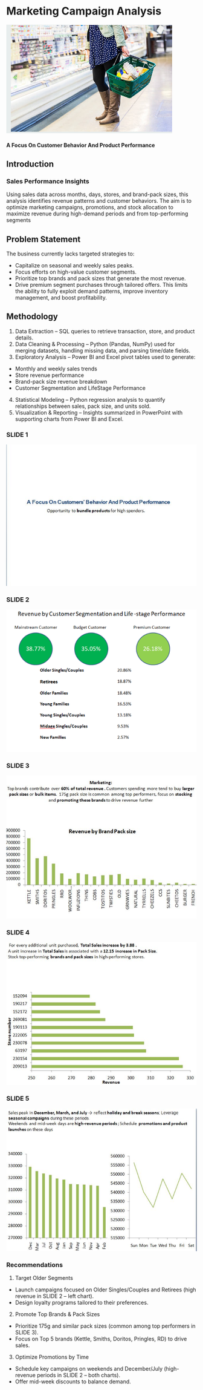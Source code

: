 # Marketing Campaign Analysis
![](https://github.com/Imisau/Marketing-Campaign-Analysis/blob/main/pp_image.png?raw=true)
#### A Focus On Customer Behavior And Product Performance

## Introduction
### Sales Performance Insights
Using sales data across months, days, stores, and brand-pack sizes, this analysis identifies revenue patterns and customer behaviors. 
The aim is to optimize marketing campaigns, promotions, and stock allocation to maximize revenue during high-demand periods and from top-performing segments

## Problem Statement
The business currently lacks targeted strategies to:
-	Capitalize on seasonal and weekly sales peaks.
-	Focus efforts on high-value customer segments.
-	Prioritize top brands and pack sizes that generate the most revenue.
-	Drive premium segment purchases through tailored offers.
This limits the ability to fully exploit demand patterns, improve inventory management, and boost profitability.

## Methodology
1. Data Extraction – SQL queries to retrieve transaction, store, and product details.
2.	Data Cleaning & Processing – Python (Pandas, NumPy) used for merging datasets, handling missing data, and parsing time/date fields.
3.	Exploratory Analysis – Power BI and Excel pivot tables used to generate:
-	Monthly and weekly sales trends
-	Store revenue performance
-	Brand-pack size revenue breakdown
-	Customer Segmentation and LifeStage Performance
4.	Statistical Modeling – Python regression analysis to quantify relationships between sales, pack size, and units sold.
5.	Visualization & Reporting – Insights summarized in PowerPoint with supporting charts from Power BI and Excel.

### SLIDE 1

![](https://github.com/Imisau/Marketing-Campaign-Analysis/blob/main/PP1.jpg?raw=true)

### SLIDE 2

![](https://github.com/Imisau/Marketing-Campaign-Analysis/blob/main/Screenshot%20(21).png?raw=true)

### SLIDE 3

![](https://github.com/Imisau/Marketing-Campaign-Analysis/blob/main/PP3.jpg?raw=true)

### SLIDE 4
![](https://github.com/Imisau/Marketing-Campaign-Analysis/blob/main/PP4.jpg?raw=true)

### SLIDE 5
![](https://github.com/Imisau/Marketing-Campaign-Analysis/blob/main/PP5.jpg?raw=true)


### Recommendations
1. Target Older Segments
-	Launch campaigns focused on Older Singles/Couples and Retirees (high revenue in SLIDE 2 – left chart).
-	Design loyalty programs tailored to their preferences.
2. Promote Top Brands & Pack Sizes
-	Prioritize 175g and similar pack sizes (common among top performers in SLIDE 3).
-	Focus on Top 5 brands (Kettle, Smiths, Doritos, Pringles, RD) to drive sales.
3. Optimize Promotions by Time
-	Schedule key campaigns on weekends and December/July (high-revenue periods in SLIDE 2 – both charts).
-	Offer mid-week discounts to balance demand.


